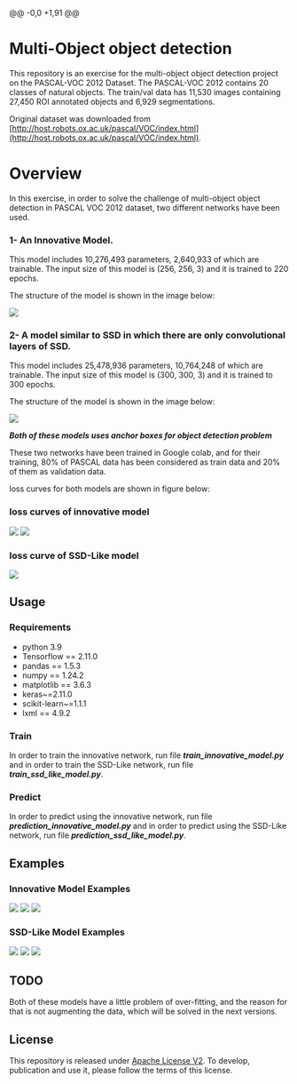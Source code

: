 @@ -0,0 +1,91 @@
# Multi-Object object detection

This repository is an exercise for the multi-object object detection project on the PASCAL-VOC 2012 Dataset.
The PASCAL-VOC 2012 contains 20 classes of natural objects. The train/val data has 11,530 images containing 27,450 ROI 
annotated objects and 6,929 segmentations.

Original dataset was downloaded from [http://host.robots.ox.ac.uk/pascal/VOC/index.html](http://host.robots.ox.ac.uk/pascal/VOC/index.html).

# Overview

In this exercise, in order to solve the challenge of multi-object object detection in PASCAL VOC 2012 dataset, two 
different networks have been used. 
### 1- An Innovative Model.

This model includes 10,276,493 parameters, 2,640,933 of which are trainable. The input size of this model is 
(256, 256, 3) and it is trained to 220 epochs.

The structure of the model is shown in the image below:

<img src="./images/innovative%20model%20graph.png">

### 2- A model similar to SSD in which there are only convolutional layers of SSD.

This model includes 25,478,936 parameters, 10,764,248 of which are trainable. The input size of this model is 
(300, 300, 3) and it is trained to 300 epochs.

The structure of the model is shown in the image below:

<img src="./images/ssd-like%20model%20graph.png">

***Both of these models uses anchor boxes for object detection problem***

These two networks have been trained in Google colab, and for their training, 80% of PASCAL data has been considered as train 
data and 20% of them as validation data.

loss curves for both models are shown in figure below:

### loss curves of innovative model

<img src="./images/class_loss%20innovative%20model.png">
<img src="./images/offset_loss%20innovative%20model.png">

### loss curve of SSD-Like model

<img src="./images/loss%20SSD-like%20model.png">

## Usage

### Requirements

- python 3.9
- Tensorflow == 2.11.0
- pandas == 1.5.3
- numpy == 1.24.2
- matplotlib == 3.6.3
- keras~=2.11.0
- scikit-learn~=1.1.1
- lxml == 4.9.2

### Train

In order to train the innovative network, run file ***train_innovative_model.py*** and in order to train the SSD-Like
network, run file ***train_ssd_like_model.py***.

### Predict

In order to predict using the innovative network, run file ***prediction_innovative_model.py*** and in order to predict 
using the SSD-Like network, run file ***prediction_ssd_like_model.py***.

## Examples

### Innovative Model Examples

<img src="./images/prediction%20innovative%20model/fig%201.png">
<img src="./images/prediction%20innovative%20model/fig%202.png">
<img src="./images/prediction%20innovative%20model/fig%203.png">

### SSD-Like Model Examples

<img src="./images/prediction%20ssd_like%20model/fig%201.png">
<img src="./images/prediction%20ssd_like%20model/fig%202.png">
<img src="./images/prediction%20ssd_like%20model/fig%203.png">

## TODO

Both of these models have a little problem of over-fitting, and the reason for that is not augmenting the data, which 
will be solved in the next versions.

## License
This repository is released under [Apache License V2](http://www.apache.org/licenses/LICENSE-2.0). To develop,
publication and use it, please follow the terms of this license.
